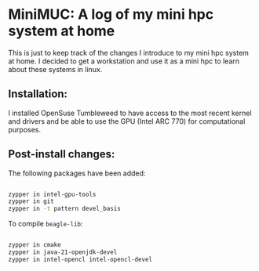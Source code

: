 # MiniMUC: A log of my mini hpc system at home

This is just to keep track of the changes I introduce to my mini hpc system at home. I decided to get a workstation and use it as a mini hpc to learn about these systems in linux.

## Installation:

I installed OpenSuse Tumbleweed to have access to the most recent kernel and drivers and be able to use the GPU (Intel ARC 770) for computational purposes.

## Post-install changes:

The following packages have been added:

```sh

zypper in intel-gpu-tools
zypper in git
zypper in -t pattern devel_basis

```

To compile `beagle-lib`:

```sh

zypper in cmake
zypper in java-21-openjdk-devel
zypper in intel-opencl intel-opencl-devel

```
